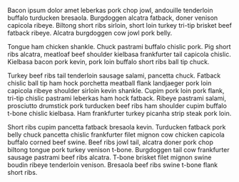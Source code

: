 Bacon ipsum dolor amet leberkas pork chop jowl, andouille tenderloin buffalo turducken bresaola. Burgdoggen alcatra fatback, doner venison capicola ribeye. Biltong short ribs sirloin, short loin turkey tri-tip brisket beef fatback ribeye. Alcatra burgdoggen cow jowl pork belly.

Tongue ham chicken shankle. Chuck pastrami buffalo chislic pork. Pig short ribs alcatra, meatloaf beef shoulder kielbasa frankfurter tail capicola chislic. Kielbasa bacon pork kevin, pork loin buffalo short ribs ball tip chuck.

Turkey beef ribs tail tenderloin sausage salami, pancetta chuck. Fatback chislic ball tip ham hock porchetta meatball flank landjaeger pork loin capicola ribeye shoulder sirloin kevin shankle. Cupim pork loin pork flank, tri-tip chislic pastrami leberkas ham hock fatback. Ribeye pastrami salami, prosciutto drumstick pork turducken beef ribs ham shoulder cupim buffalo t-bone chislic kielbasa. Ham frankfurter turkey picanha strip steak pork loin.

Short ribs cupim pancetta fatback bresaola kevin. Turducken fatback pork belly chuck pancetta chislic frankfurter filet mignon cow chicken capicola buffalo corned beef swine. Beef ribs jowl tail, alcatra doner pork chop biltong tongue pork turkey venison t-bone. Burgdoggen tail cow frankfurter sausage pastrami beef ribs alcatra. T-bone brisket filet mignon swine boudin ribeye tenderloin venison. Bresaola beef ribs swine t-bone flank short ribs.
